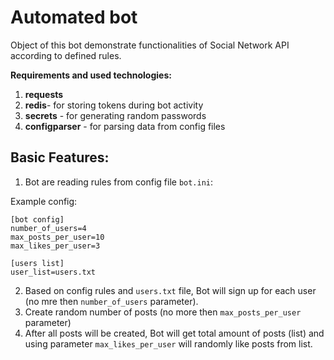 # Automated bot <br />  

Object of this bot demonstrate functionalities of Social Network API according to defined rules.<br />  

**Requirements and used technologies:**<br /> 
1. **requests**<br />
2. **redis**- for storing tokens during bot activity<br />
3. **secrets** - for generating random passwords<br />
4. **configparser** - for parsing data from config files<br />

## Basic Features:
1. Bot are reading rules from config file ```bot.ini```:<br />

Example config:<br />

```[bot config]```<br />
```number_of_users=4```<br />
```max_posts_per_user=10```<br />
```max_likes_per_user=3```<br />

```[users list]```<br />
```user_list=users.txt```<br />

2. Based on config rules and ```users.txt``` file, Bot will sign up for each user (no mre then ```number_of_users``` parameter).
3. Create random number of posts (no more then ```max_posts_per_user``` parameter)
4. After all posts will be created, Bot will get total amount of posts (list) and using parameter ```max_likes_per_user``` will randomly like posts from list.


